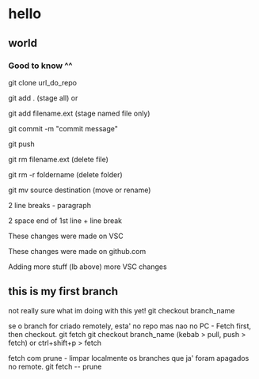 # hello
## world

### Good to know ^^


git clone url_do_repo 

git add . (stage all) or 

git add filename.ext (stage named file only)  

git commit -m "commit message"  

git push  

git rm filename.ext (delete file) 

git rm -r foldername (delete folder)  

git mv source destination (move or rename)  


2 line breaks - paragraph  

2 space end of 1st line + line break 


These changes were made on VSC

These changes were made on github.com

Adding more stuff (lb above)
more VSC changes

## this is my first branch
not really sure what im doing with this yet!
git checkout branch_name


se o branch for criado remotely, esta' no repo mas nao no PC - Fetch first, then checkout.
git fetch
git checkout branch_name 
(kebab > pull, push > fetch) or ctrl+shift+p > fetch


fetch com prune - limpar localmente os branches que ja' foram apagados no remote.
git fetch -- prune


